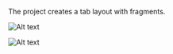 The project creates a tab layout with fragments.

![Alt text](/relative/path/to/img.jpg?raw=true "Screenshot_2017-02-21-20-26-22-331")

![Alt text](/relative/path/to/img.jpg?raw=true "Screenshot_2017-02-21-20-26-16-577")
